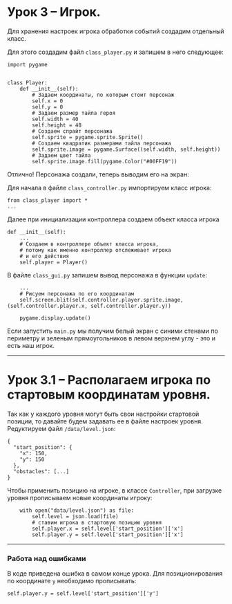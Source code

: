 # Урок 3 – Игрок.
Для хранения настроек игрока обработки событий создадим отдельный класс.

Для этого создадим файл `class_player.py` и запишем в него следующее:


    import pygame

    
    class Player:
        def __init__(self):
            # Задаем координаты, по которым стоит персонаж
            self.x = 0
            self.y = 0
            # Задаем размер тайла героя
            self.width = 40
            self.height = 48
            # Создаем спрайт персонажа
            self.sprite = pygame.sprite.Sprite()
            # Создаем квадратик размерами тайла персонажа
            self.sprite.image = pygame.Surface((self.width, self.height))
            # Задаем цвет тайла
            self.sprite.image.fill(pygame.Color("#00FF19"))

Отлично! Персонажа создали, теперь выводим его на экран:

Для начала в файле `class_controller.py` импортируем класс игрока:

    from class_player import *
    ...

Далее при инициализации контроллера создаем объект класса игрока

    def __init__(self):
        ...
        # Создаем в контроллере объект класса игрока, 
        # потому как именно контроллер отслеживает игрока 
        # и его действия
        self.player = Player()

В файле `class_gui.py` запишем вывод персонажа в функции `update`:

        ...
        # Рисуем персонажа по его координатам
        self.screen.blit(self.controller.player.sprite.image, (self.controller.player.x, self.controller.player.y))

        pygame.display.update()

Если запустить `main.py` мы получим белый экран с синими стенами по периметру и зеленым прямоугольников в левом верхнем углу - это и есть наш игрок.

---

# Урок 3.1 – Располагаем игрока по стартовым координатам уровня.

Так как у каждого уровня могут быть свои настройки стартовой позиции, то давайте будем задавать ее в файле настроек уровня.
Редуктируем файл `/data/level.json`:

    {
      "start_position": {
        "x": 150,
        "y": 150
      },
      "obstacles": [...]
    }

Чтобы применить позицию на игроке, в классе `Controller`, при загрузке уровня прописываем новые координаты игроку:

        with open("data/level.json") as file:
            self.level = json.load(file)
            # ставим игрока в стартовую позицию уровня
            self.player.x = self.level['start_position']['x']
            self.player.y = self.level['start_position']['x']

---

### Работа над ошибками

В коде приведена ошибка в самом конце урока. Для позиционирования по координате `y` необходимо прописывать:

`self.player.y = self.level['start_position']['y']`